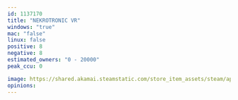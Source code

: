 ```yaml
---
id: 1137170
title: "NEKROTRONIC VR"
windows: "true"
mac: "false"
linux: false
positive: 8
negative: 8
estimated_owners: "0 - 20000"
peak_ccu: 0

image: https://shared.akamai.steamstatic.com/store_item_assets/steam/apps/1137170/header.jpg?t=1574706506
opinions:
---
```

